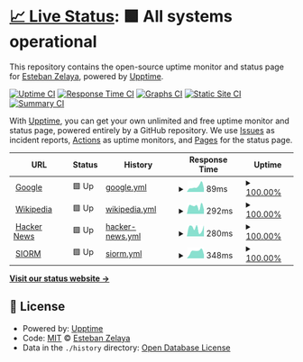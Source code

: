 # [📈 Live Status](https://estebanz.github.io/status): <!--live status--> **🟩 All systems operational**

This repository contains the open-source uptime monitor and status page for [Esteban Zelaya](https://estebanz.github.io/status), powered by [Upptime](https://github.com/upptime/upptime).

[![Uptime CI](https://github.com/estebanz/status/workflows/Uptime%20CI/badge.svg)](https://github.com/estebanz/status/actions?query=workflow%3A%22Uptime+CI%22)
[![Response Time CI](https://github.com/estebanz/status/workflows/Response%20Time%20CI/badge.svg)](https://github.com/estebanz/status/actions?query=workflow%3A%22Response+Time+CI%22)
[![Graphs CI](https://github.com/estebanz/status/workflows/Graphs%20CI/badge.svg)](https://github.com/estebanz/status/actions?query=workflow%3A%22Graphs+CI%22)
[![Static Site CI](https://github.com/estebanz/status/workflows/Static%20Site%20CI/badge.svg)](https://github.com/estebanz/status/actions?query=workflow%3A%22Static+Site+CI%22)
[![Summary CI](https://github.com/estebanz/status/workflows/Summary%20CI/badge.svg)](https://github.com/estebanz/status/actions?query=workflow%3A%22Summary+CI%22)

With [Upptime](https://upptime.js.org), you can get your own unlimited and free uptime monitor and status page, powered entirely by a GitHub repository. We use [Issues](https://github.com/estebanz/status/issues) as incident reports, [Actions](https://github.com/estebanz/status/actions) as uptime monitors, and [Pages](https://estebanz.github.io/status) for the status page.

<!--start: status pages-->
<!-- This summary is generated by Upptime (https://github.com/upptime/upptime) -->
<!-- Do not edit this manually, your changes will be overwritten -->
<!-- prettier-ignore -->
| URL | Status | History | Response Time | Uptime |
| --- | ------ | ------- | ------------- | ------ |
| <img alt="" src="https://favicons.githubusercontent.com/www.google.com" height="13"> [Google](https://www.google.com) | 🟩 Up | [google.yml](https://github.com/EstebanZ/status/commits/HEAD/history/google.yml) | <details><summary><img alt="Response time graph" src="./graphs/google/response-time-week.png" height="20"> 89ms</summary><br><a href="https://estebanz.github.io/status/history/google"><img alt="Response time 105" src="https://img.shields.io/endpoint?url=https%3A%2F%2Fraw.githubusercontent.com%2FEstebanZ%2Fstatus%2FHEAD%2Fapi%2Fgoogle%2Fresponse-time.json"></a><br><a href="https://estebanz.github.io/status/history/google"><img alt="24-hour response time 56" src="https://img.shields.io/endpoint?url=https%3A%2F%2Fraw.githubusercontent.com%2FEstebanZ%2Fstatus%2FHEAD%2Fapi%2Fgoogle%2Fresponse-time-day.json"></a><br><a href="https://estebanz.github.io/status/history/google"><img alt="7-day response time 89" src="https://img.shields.io/endpoint?url=https%3A%2F%2Fraw.githubusercontent.com%2FEstebanZ%2Fstatus%2FHEAD%2Fapi%2Fgoogle%2Fresponse-time-week.json"></a><br><a href="https://estebanz.github.io/status/history/google"><img alt="30-day response time 83" src="https://img.shields.io/endpoint?url=https%3A%2F%2Fraw.githubusercontent.com%2FEstebanZ%2Fstatus%2FHEAD%2Fapi%2Fgoogle%2Fresponse-time-month.json"></a><br><a href="https://estebanz.github.io/status/history/google"><img alt="1-year response time 105" src="https://img.shields.io/endpoint?url=https%3A%2F%2Fraw.githubusercontent.com%2FEstebanZ%2Fstatus%2FHEAD%2Fapi%2Fgoogle%2Fresponse-time-year.json"></a></details> | <details><summary><a href="https://estebanz.github.io/status/history/google">100.00%</a></summary><a href="https://estebanz.github.io/status/history/google"><img alt="All-time uptime 100.00%" src="https://img.shields.io/endpoint?url=https%3A%2F%2Fraw.githubusercontent.com%2FEstebanZ%2Fstatus%2FHEAD%2Fapi%2Fgoogle%2Fuptime.json"></a><br><a href="https://estebanz.github.io/status/history/google"><img alt="24-hour uptime 100.00%" src="https://img.shields.io/endpoint?url=https%3A%2F%2Fraw.githubusercontent.com%2FEstebanZ%2Fstatus%2FHEAD%2Fapi%2Fgoogle%2Fuptime-day.json"></a><br><a href="https://estebanz.github.io/status/history/google"><img alt="7-day uptime 100.00%" src="https://img.shields.io/endpoint?url=https%3A%2F%2Fraw.githubusercontent.com%2FEstebanZ%2Fstatus%2FHEAD%2Fapi%2Fgoogle%2Fuptime-week.json"></a><br><a href="https://estebanz.github.io/status/history/google"><img alt="30-day uptime 100.00%" src="https://img.shields.io/endpoint?url=https%3A%2F%2Fraw.githubusercontent.com%2FEstebanZ%2Fstatus%2FHEAD%2Fapi%2Fgoogle%2Fuptime-month.json"></a><br><a href="https://estebanz.github.io/status/history/google"><img alt="1-year uptime 100.00%" src="https://img.shields.io/endpoint?url=https%3A%2F%2Fraw.githubusercontent.com%2FEstebanZ%2Fstatus%2FHEAD%2Fapi%2Fgoogle%2Fuptime-year.json"></a></details>
| <img alt="" src="https://favicons.githubusercontent.com/en.wikipedia.org" height="13"> [Wikipedia](https://en.wikipedia.org) | 🟩 Up | [wikipedia.yml](https://github.com/EstebanZ/status/commits/HEAD/history/wikipedia.yml) | <details><summary><img alt="Response time graph" src="./graphs/wikipedia/response-time-week.png" height="20"> 292ms</summary><br><a href="https://estebanz.github.io/status/history/wikipedia"><img alt="Response time 171" src="https://img.shields.io/endpoint?url=https%3A%2F%2Fraw.githubusercontent.com%2FEstebanZ%2Fstatus%2FHEAD%2Fapi%2Fwikipedia%2Fresponse-time.json"></a><br><a href="https://estebanz.github.io/status/history/wikipedia"><img alt="24-hour response time 170" src="https://img.shields.io/endpoint?url=https%3A%2F%2Fraw.githubusercontent.com%2FEstebanZ%2Fstatus%2FHEAD%2Fapi%2Fwikipedia%2Fresponse-time-day.json"></a><br><a href="https://estebanz.github.io/status/history/wikipedia"><img alt="7-day response time 292" src="https://img.shields.io/endpoint?url=https%3A%2F%2Fraw.githubusercontent.com%2FEstebanZ%2Fstatus%2FHEAD%2Fapi%2Fwikipedia%2Fresponse-time-week.json"></a><br><a href="https://estebanz.github.io/status/history/wikipedia"><img alt="30-day response time 229" src="https://img.shields.io/endpoint?url=https%3A%2F%2Fraw.githubusercontent.com%2FEstebanZ%2Fstatus%2FHEAD%2Fapi%2Fwikipedia%2Fresponse-time-month.json"></a><br><a href="https://estebanz.github.io/status/history/wikipedia"><img alt="1-year response time 171" src="https://img.shields.io/endpoint?url=https%3A%2F%2Fraw.githubusercontent.com%2FEstebanZ%2Fstatus%2FHEAD%2Fapi%2Fwikipedia%2Fresponse-time-year.json"></a></details> | <details><summary><a href="https://estebanz.github.io/status/history/wikipedia">100.00%</a></summary><a href="https://estebanz.github.io/status/history/wikipedia"><img alt="All-time uptime 100.00%" src="https://img.shields.io/endpoint?url=https%3A%2F%2Fraw.githubusercontent.com%2FEstebanZ%2Fstatus%2FHEAD%2Fapi%2Fwikipedia%2Fuptime.json"></a><br><a href="https://estebanz.github.io/status/history/wikipedia"><img alt="24-hour uptime 100.00%" src="https://img.shields.io/endpoint?url=https%3A%2F%2Fraw.githubusercontent.com%2FEstebanZ%2Fstatus%2FHEAD%2Fapi%2Fwikipedia%2Fuptime-day.json"></a><br><a href="https://estebanz.github.io/status/history/wikipedia"><img alt="7-day uptime 100.00%" src="https://img.shields.io/endpoint?url=https%3A%2F%2Fraw.githubusercontent.com%2FEstebanZ%2Fstatus%2FHEAD%2Fapi%2Fwikipedia%2Fuptime-week.json"></a><br><a href="https://estebanz.github.io/status/history/wikipedia"><img alt="30-day uptime 100.00%" src="https://img.shields.io/endpoint?url=https%3A%2F%2Fraw.githubusercontent.com%2FEstebanZ%2Fstatus%2FHEAD%2Fapi%2Fwikipedia%2Fuptime-month.json"></a><br><a href="https://estebanz.github.io/status/history/wikipedia"><img alt="1-year uptime 100.00%" src="https://img.shields.io/endpoint?url=https%3A%2F%2Fraw.githubusercontent.com%2FEstebanZ%2Fstatus%2FHEAD%2Fapi%2Fwikipedia%2Fuptime-year.json"></a></details>
| <img alt="" src="https://favicons.githubusercontent.com/news.ycombinator.com" height="13"> [Hacker News](https://news.ycombinator.com) | 🟩 Up | [hacker-news.yml](https://github.com/EstebanZ/status/commits/HEAD/history/hacker-news.yml) | <details><summary><img alt="Response time graph" src="./graphs/hacker-news/response-time-week.png" height="20"> 280ms</summary><br><a href="https://estebanz.github.io/status/history/hacker-news"><img alt="Response time 225" src="https://img.shields.io/endpoint?url=https%3A%2F%2Fraw.githubusercontent.com%2FEstebanZ%2Fstatus%2FHEAD%2Fapi%2Fhacker-news%2Fresponse-time.json"></a><br><a href="https://estebanz.github.io/status/history/hacker-news"><img alt="24-hour response time 383" src="https://img.shields.io/endpoint?url=https%3A%2F%2Fraw.githubusercontent.com%2FEstebanZ%2Fstatus%2FHEAD%2Fapi%2Fhacker-news%2Fresponse-time-day.json"></a><br><a href="https://estebanz.github.io/status/history/hacker-news"><img alt="7-day response time 280" src="https://img.shields.io/endpoint?url=https%3A%2F%2Fraw.githubusercontent.com%2FEstebanZ%2Fstatus%2FHEAD%2Fapi%2Fhacker-news%2Fresponse-time-week.json"></a><br><a href="https://estebanz.github.io/status/history/hacker-news"><img alt="30-day response time 274" src="https://img.shields.io/endpoint?url=https%3A%2F%2Fraw.githubusercontent.com%2FEstebanZ%2Fstatus%2FHEAD%2Fapi%2Fhacker-news%2Fresponse-time-month.json"></a><br><a href="https://estebanz.github.io/status/history/hacker-news"><img alt="1-year response time 225" src="https://img.shields.io/endpoint?url=https%3A%2F%2Fraw.githubusercontent.com%2FEstebanZ%2Fstatus%2FHEAD%2Fapi%2Fhacker-news%2Fresponse-time-year.json"></a></details> | <details><summary><a href="https://estebanz.github.io/status/history/hacker-news">100.00%</a></summary><a href="https://estebanz.github.io/status/history/hacker-news"><img alt="All-time uptime 100.00%" src="https://img.shields.io/endpoint?url=https%3A%2F%2Fraw.githubusercontent.com%2FEstebanZ%2Fstatus%2FHEAD%2Fapi%2Fhacker-news%2Fuptime.json"></a><br><a href="https://estebanz.github.io/status/history/hacker-news"><img alt="24-hour uptime 100.00%" src="https://img.shields.io/endpoint?url=https%3A%2F%2Fraw.githubusercontent.com%2FEstebanZ%2Fstatus%2FHEAD%2Fapi%2Fhacker-news%2Fuptime-day.json"></a><br><a href="https://estebanz.github.io/status/history/hacker-news"><img alt="7-day uptime 100.00%" src="https://img.shields.io/endpoint?url=https%3A%2F%2Fraw.githubusercontent.com%2FEstebanZ%2Fstatus%2FHEAD%2Fapi%2Fhacker-news%2Fuptime-week.json"></a><br><a href="https://estebanz.github.io/status/history/hacker-news"><img alt="30-day uptime 100.00%" src="https://img.shields.io/endpoint?url=https%3A%2F%2Fraw.githubusercontent.com%2FEstebanZ%2Fstatus%2FHEAD%2Fapi%2Fhacker-news%2Fuptime-month.json"></a><br><a href="https://estebanz.github.io/status/history/hacker-news"><img alt="1-year uptime 99.99%" src="https://img.shields.io/endpoint?url=https%3A%2F%2Fraw.githubusercontent.com%2FEstebanZ%2Fstatus%2FHEAD%2Fapi%2Fhacker-news%2Fuptime-year.json"></a></details>
| <img alt="" src="https://favicons.githubusercontent.com/siorm.com.ar" height="13"> [SIORM](https://siorm.com.ar) | 🟩 Up | [siorm.yml](https://github.com/EstebanZ/status/commits/HEAD/history/siorm.yml) | <details><summary><img alt="Response time graph" src="./graphs/siorm/response-time-week.png" height="20"> 348ms</summary><br><a href="https://estebanz.github.io/status/history/siorm"><img alt="Response time 416" src="https://img.shields.io/endpoint?url=https%3A%2F%2Fraw.githubusercontent.com%2FEstebanZ%2Fstatus%2FHEAD%2Fapi%2Fsiorm%2Fresponse-time.json"></a><br><a href="https://estebanz.github.io/status/history/siorm"><img alt="24-hour response time 189" src="https://img.shields.io/endpoint?url=https%3A%2F%2Fraw.githubusercontent.com%2FEstebanZ%2Fstatus%2FHEAD%2Fapi%2Fsiorm%2Fresponse-time-day.json"></a><br><a href="https://estebanz.github.io/status/history/siorm"><img alt="7-day response time 348" src="https://img.shields.io/endpoint?url=https%3A%2F%2Fraw.githubusercontent.com%2FEstebanZ%2Fstatus%2FHEAD%2Fapi%2Fsiorm%2Fresponse-time-week.json"></a><br><a href="https://estebanz.github.io/status/history/siorm"><img alt="30-day response time 373" src="https://img.shields.io/endpoint?url=https%3A%2F%2Fraw.githubusercontent.com%2FEstebanZ%2Fstatus%2FHEAD%2Fapi%2Fsiorm%2Fresponse-time-month.json"></a><br><a href="https://estebanz.github.io/status/history/siorm"><img alt="1-year response time 416" src="https://img.shields.io/endpoint?url=https%3A%2F%2Fraw.githubusercontent.com%2FEstebanZ%2Fstatus%2FHEAD%2Fapi%2Fsiorm%2Fresponse-time-year.json"></a></details> | <details><summary><a href="https://estebanz.github.io/status/history/siorm">100.00%</a></summary><a href="https://estebanz.github.io/status/history/siorm"><img alt="All-time uptime 100.00%" src="https://img.shields.io/endpoint?url=https%3A%2F%2Fraw.githubusercontent.com%2FEstebanZ%2Fstatus%2FHEAD%2Fapi%2Fsiorm%2Fuptime.json"></a><br><a href="https://estebanz.github.io/status/history/siorm"><img alt="24-hour uptime 100.00%" src="https://img.shields.io/endpoint?url=https%3A%2F%2Fraw.githubusercontent.com%2FEstebanZ%2Fstatus%2FHEAD%2Fapi%2Fsiorm%2Fuptime-day.json"></a><br><a href="https://estebanz.github.io/status/history/siorm"><img alt="7-day uptime 100.00%" src="https://img.shields.io/endpoint?url=https%3A%2F%2Fraw.githubusercontent.com%2FEstebanZ%2Fstatus%2FHEAD%2Fapi%2Fsiorm%2Fuptime-week.json"></a><br><a href="https://estebanz.github.io/status/history/siorm"><img alt="30-day uptime 100.00%" src="https://img.shields.io/endpoint?url=https%3A%2F%2Fraw.githubusercontent.com%2FEstebanZ%2Fstatus%2FHEAD%2Fapi%2Fsiorm%2Fuptime-month.json"></a><br><a href="https://estebanz.github.io/status/history/siorm"><img alt="1-year uptime 100.00%" src="https://img.shields.io/endpoint?url=https%3A%2F%2Fraw.githubusercontent.com%2FEstebanZ%2Fstatus%2FHEAD%2Fapi%2Fsiorm%2Fuptime-year.json"></a></details>

<!--end: status pages-->

[**Visit our status website →**](https://estebanz.github.io/status)

## 📄 License

- Powered by: [Upptime](https://github.com/upptime/upptime)
- Code: [MIT](./LICENSE) © [Esteban Zelaya](https://estebanz.github.io/status)
- Data in the `./history` directory: [Open Database License](https://opendatacommons.org/licenses/odbl/1-0/)
